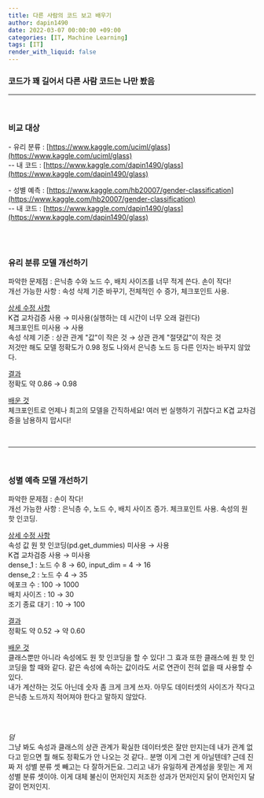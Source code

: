 ```yaml
---
title: 다른 사람의 코드 보고 배우기
author: dapin1490
date: 2022-03-07 00:00:00 +09:00
categories: [IT, Machine Learning]
tags: [IT]
render_with_liquid: false
---
```


### 코드가 꽤 길어서 다른 사람 코드는 나만 봤음
  
-----  
  
<br>  
  
### 비교 대상
\- 유리 분류 : [https://www.kaggle.com/uciml/glass](https://www.kaggle.com/uciml/glass)  
-- 내 코드 : [https://www.kaggle.com/dapin1490/glass](https://www.kaggle.com/dapin1490/glass)  
  
\- 성별 예측 : [https://www.kaggle.com/hb20007/gender-classification](https://www.kaggle.com/hb20007/gender-classification)  
-- 내 코드 : [https://www.kaggle.com/dapin1490/glass](https://www.kaggle.com/dapin1490/glass)  
  
<br><br>
  
### 유리 분류 모델 개선하기
파악한 문제점 : 은닉층 수와 노드 수, 배치 사이즈를 너무 적게 쓴다. 손이 작다!  
개선 가능한 사항 : 속성 삭제 기준 바꾸기, 전체적인 수 증가, 체크포인트 사용.  
  
<u>상세 수정 사항</u>  
K겹 교차검증 사용 → 미사용(실행하는 데 시간이 너무 오래 걸린다)  
체크포인트 미사용 → 사용  
속성 삭제 기준 : 상관 관계 "값"이 작은 것 → 상관 관계 "절댓값"이 작은 것  
저것만 해도 모델 정확도가 0.98 정도 나와서 은닉층 노드 등 다른 인자는 바꾸지 않았다.  
  
<u>결과</u>  
정확도 약 0.86 → 0.98  
  
<u>배운 것</u>  
체크포인트로 언제나 최고의 모델을 간직하세요! 여러 번 실행하기 귀찮다고 K겹 교차검증을 남용하지 맙시다!  
  
<br>
  
-------
  
<br>
  
### 성별 예측 모델 개선하기
파악한 문제점 : 손이 작다!  
개선 가능한 사항 : 은닉층 수, 노드 수, 배치 사이즈 증가. 체크포인트 사용. 속성의 원 핫 인코딩.  
  
<u>상세 수정 사항</u>  
속성 값 원 핫 인코딩(pd.get_dummies) 미사용 → 사용  
K겹 교차검증 사용 → 미사용  
dense_1 : 노드 수 8 → 60, input_dim = 4 → 16  
dense_2 : 노드 수 4 → 35  
에포크 수 : 100 → 1000  
배치 사이즈 : 10 → 30  
조기 종료 대기 : 10 → 100  
  
<u>결과</u>  
정확도 약 0.52 → 약 0.60  

<u>배운 것</u>  
클래스뿐만 아니라 속성에도 원 핫 인코딩을 할 수 있다! 그 효과 또한 클래스에 원 핫 인코딩을 할 때와 같다. 같은 속성에 속하는 값이라도 서로 연관이 전혀 없을 때 사용할 수 있다.  
내가 계산하는 것도 아닌데 숫자 좀 크게 크게 쓰자. 아무도 데이터셋의 사이즈가 작다고 은닉층 노드까지 적어져야 한다고 말하지 않았다.  

<br><br>

*덤*  
그냥 봐도 속성과 클래스의 상관 관계가 확실한 데이터셋은 잘만 만지는데 내가 관계 없다고 믿으면 뭘 해도 정확도가 안 나오는 것 같다.. 분명 이게 그런 게 아닐텐데? 근데 진짜 저 성별 분류 셋 빼고는 다 잘하거든요. 그리고 내가 유일하게 관계성을 못믿는 게 저 성별 분류 셋이야. 이게 대체 불신이 먼저인지 저조한 성과가 먼저인지 닭이 먼저인지 달걀이 먼저인지.  